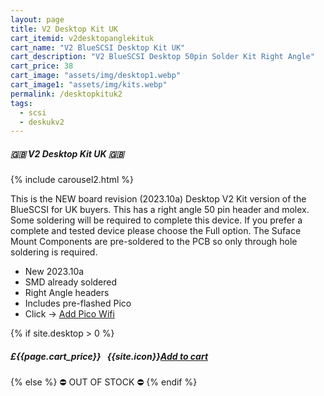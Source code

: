 ```yaml
---
layout: page
title: V2 Desktop Kit UK
cart_itemid: v2desktopanglekituk
cart_name: "V2 BlueSCSI Desktop Kit UK"
cart_description: "V2 BlueSCSI Desktop 50pin Solder Kit Right Angle"
cart_price: 38
cart_image: "assets/img/desktop1.webp"
cart_image1: "assets/img/kits.webp"
permalink: /desktopkituk2
tags: 
  - scsi
  - deskukv2
---
```


##### 🇬🇧 V2 Desktop Kit UK 🇬🇧

{% include carousel2.html %}

This is the NEW board revision (2023.10a) Desktop V2 Kit version of the BlueSCSI for UK buyers. This has a right angle 50 pin header and molex. Some soldering will be required to complete this device. If you prefer a complete and tested device please choose the Full option. The Suface Mount Components are pre-soldered to the PCB so only through hole soldering is required.

* New 2023.10a
* SMD already soldered
* Right Angle headers
* Includes pre-flashed Pico
* Click &#8594; [Add Pico Wifi](/picowifi)

{% if site.desktop > 0 %}
##### £{{page.cart_price}} &nbsp; {{site.icon}}[Add to cart](/cart#{{page.cart_itemid}})
{% else %}
&#9940; OUT OF STOCK &#9940;
{% endif %}